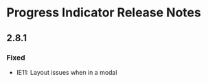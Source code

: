 <!-- Release notes authoring guidelines: http://keepachangelog.com/ -->

# Progress Indicator Release Notes

<!-- ## [Unreleased] -->

## 2.8.1

### Fixed

- IE11: Layout issues when in a modal
